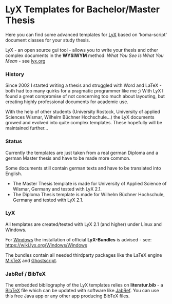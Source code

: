 # LyX Templates for Bachelor/Master Thesis

Here you can find some advanced templates for [LyX](http://www.lyx.org) based on 'koma-script' document classes for your study thesis.

LyX - an open source gui tool - allows you to write your thesis and other complex documents in the **WYSIWYM** method:
*What You See Is What You Mean* - see [lyx.org](http://www.lyx.org)

### History

Since 2002 I started writing a thesis and struggled with Word and LaTeX - both had too many quirks for a pragmatic programmer like me ;) With LyX I found a great compromise of not concerning too much about layouting, but creating highly professional documents for academic use.

With the help of other students (University Rostock, University of applied Sciences Wismar, Wilhelm Büchner Hochschule...) the LyX documents growed and evolved into quite complex templates. These hopefully will be maintained further...

### Status

Currently the templates are just taken from a real german Diploma and a german Master thesis and have to be made more common.

Some documents still contain german texts and have to be translated into English.

- The Master Thesis template is made for University of Applied Science of Wismar, Germany and tested with LyX 2.1.
- The Diploma Thesis template is made for Wilhelm Büchner Hochschule, Germany and tested with LyX 2.1.

### LyX

All templates are created/tested with LyX 2.1 (and higher) under Linux and Windows.

For [Windows](https://wiki.lyx.org/Windows/Windows) the installation of official **LyX-Bundles** is advised - see: https://wiki.lyx.org/Windows/Windows

The bundles contain all needed thirdparty packages like the LaTeX engine [MikTeX](https://miktex.org/) and [Ghostscript](http://www.ghostscript.com/).

### JabRef / BibTeX

The embedded bibliography of the LyX templates relies on **literatur.bib** - a [BibTeX](http://www.bibtex.org/) file which can be updated with software like [JabRef](http://www.jabref.org). You can use this free Java app or any other app producing BibTeX files.
